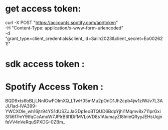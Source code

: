 
# get access token: 

curl -X POST "https://accounts.spotify.com/api/token" \
     -H "Content-Type: application/x-www-form-urlencoded" \
     -d "grant_type=client_credentials&client_id=Salih2023&client_secret=Eo002621!"


# sdk access token : 
# Spotify Access Token :

BQD9xts6bBLjLNnIGwFOImXQ_LTwH05mMu2pOnD1Jh2cpb4jw1zIWJv7L3AJU1ad-lVA399-YWCXOle_wh16jtr94YS1dUSZJJaGDp1eoBTQUD6BdpYjhI1Mqmv8x711prGxiSfli6f7mY9tfqCcAmxW7JPlrB6l1DifMVLoVD8s1AlumayZI8InleQRyyJEHsUqjnfeVV4nVeRquSPXDG-0ZBm_


